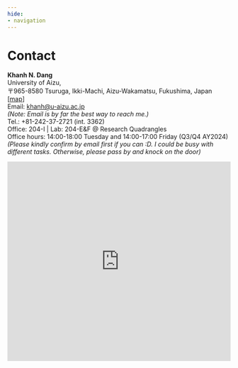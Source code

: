 ```yaml
---
hide:
- navigation
---
```


# Contact

**Khanh N. Dang**<br>
University of Aizu, <br>
〒965-8580 Tsuruga, Ikki-Machi, Aizu-Wakamatsu, Fukushima, Japan \[[map](https://goo.gl/maps/9CYKa1HMB4EZjKW27)\]  <br>
Email: khanh@u-aizu.ac.jp<br> 
*(Note: Email is by far the best way to reach me.)*<br>
Tel.: +81-242-37-2721 (int. 3362) <br>
Office: 204-I | Lab: 204-E&F @ Research Quadrangles<br>
Office hours: 14:00-18:00 Tuesday and 14:00-17:00 Friday (Q3/Q4 AY2024) <br>
*(Please kindly confirm by email first if you can :D. I could be busy with different tasks. Otherwise, please pass by and knock on the door)*

<iframe src="https://www.google.com/maps/embed?pb=!1m18!1m12!1m3!1d14487.541463273965!2d139.95094514175872!3d37.531947439284544!2m3!1f0!2f0!3f0!3m2!1i1024!2i768!4f13.1!3m3!1m2!1s0x5f8aacc3de73177b%3A0x1bdb5c0c4942862a!2z5Lya5rSl5aSn5a2m!5e0!3m2!1sja!2sjp!4v1733230047100!5m2!1sja!2sjp" width="100%" height="450" style="border:0;" allowfullscreen="" loading="lazy" referrerpolicy="no-referrer-when-downgrade"></iframe>